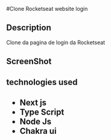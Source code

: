 #Clone Rocketseat website login

<h2>Description</h2>

<p>Clone da pagina de login da Rocketseat </p>

<h2>ScreenShot</h2>

<h2>technologies used<h2>

<ul>
   <li>Next js</li>
   <li>Type Script</li>
   <li>Node Js</li>
   <li>Chakra ui</li>
</ul>
